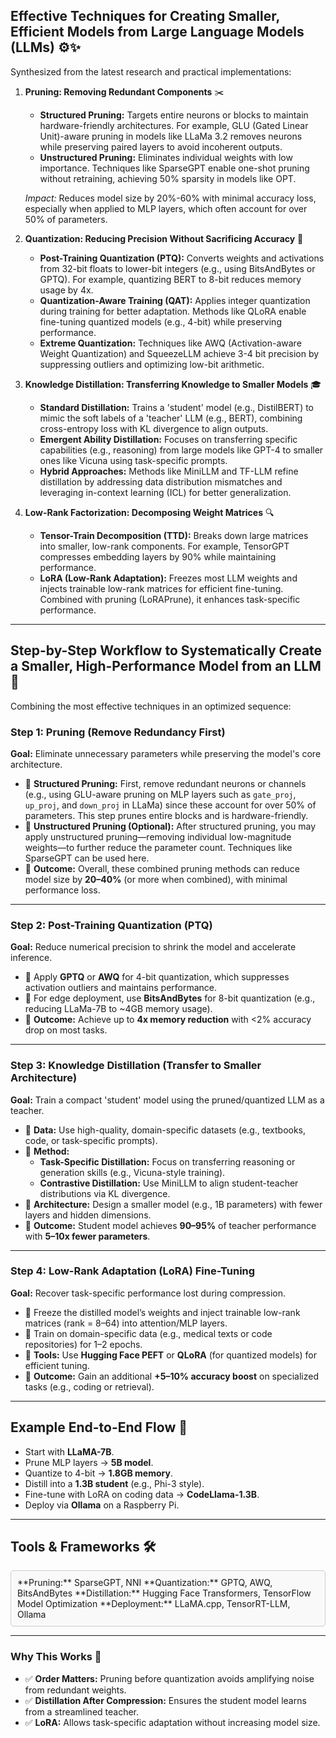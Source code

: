 ## Effective Techniques for Creating Smaller, Efficient Models from Large Language Models (LLMs) ⚙️✨

Synthesized from the latest research and practical implementations:

1. **Pruning: Removing Redundant Components** ✂️  
    - **Structured Pruning:** Targets entire neurons or blocks to maintain hardware-friendly architectures. For example, GLU (Gated Linear Unit)-aware pruning in models like LLaMa 3.2 removes neurons while preserving paired layers to avoid incoherent outputs.
    - **Unstructured Pruning:** Eliminates individual weights with low importance. Techniques like SparseGPT enable one-shot pruning without retraining, achieving 50% sparsity in models like OPT.
    
    *Impact:* Reduces model size by 20%-60% with minimal accuracy loss, especially when applied to MLP layers, which often account for over 50% of parameters.

2. **Quantization: Reducing Precision Without Sacrificing Accuracy** 🔢  
    - **Post-Training Quantization (PTQ):** Converts weights and activations from 32-bit floats to lower-bit integers (e.g., using BitsAndBytes or GPTQ). For example, quantizing BERT to 8-bit reduces memory usage by 4x.
    - **Quantization-Aware Training (QAT):** Applies integer quantization during training for better adaptation. Methods like QLoRA enable fine-tuning quantized models (e.g., 4-bit) while preserving performance.
    - **Extreme Quantization:** Techniques like AWQ (Activation-aware Weight Quantization) and SqueezeLLM achieve 3-4 bit precision by suppressing outliers and optimizing low-bit arithmetic.

3. **Knowledge Distillation: Transferring Knowledge to Smaller Models** 🎓  
    - **Standard Distillation:** Trains a 'student' model (e.g., DistilBERT) to mimic the soft labels of a 'teacher' LLM (e.g., BERT), combining cross-entropy loss with KL divergence to align outputs.
    - **Emergent Ability Distillation:** Focuses on transferring specific capabilities (e.g., reasoning) from large models like GPT-4 to smaller ones like Vicuna using task-specific prompts.
    - **Hybrid Approaches:** Methods like MiniLLM and TF-LLM refine distillation by addressing data distribution mismatches and leveraging in-context learning (ICL) for better generalization.

4. **Low-Rank Factorization: Decomposing Weight Matrices** 🔍  
    - **Tensor-Train Decomposition (TTD):** Breaks down large matrices into smaller, low-rank components. For example, TensorGPT compresses embedding layers by 90% while maintaining performance.
    - **LoRA (Low-Rank Adaptation):** Freezes most LLM weights and injects trainable low-rank matrices for efficient fine-tuning. Combined with pruning (LoRAPrune), it enhances task-specific performance.

---

## Step-by-Step Workflow to Systematically Create a Smaller, High-Performance Model from an LLM 🚀

Combining the most effective techniques in an optimized sequence:

### **Step 1: Pruning (Remove Redundancy First)**  
**Goal:** Eliminate unnecessary parameters while preserving the model's core architecture.

- 🔸 **Structured Pruning:** First, remove redundant neurons or channels (e.g., using GLU-aware pruning on MLP layers such as `gate_proj`, `up_proj`, and `down_proj` in LLaMa) since these account for over 50% of parameters. This step prunes entire blocks and is hardware-friendly.
- 🔸 **Unstructured Pruning (Optional):** After structured pruning, you may apply unstructured pruning—removing individual low-magnitude weights—to further reduce the parameter count. Techniques like SparseGPT can be used here.
- 🔸 **Outcome:** Overall, these combined pruning methods can reduce model size by **20–40%** (or more when combined), with minimal performance loss.

---

### **Step 2: Post-Training Quantization (PTQ)**  
**Goal:** Reduce numerical precision to shrink the model and accelerate inference.

- 🔸 Apply **GPTQ** or **AWQ** for 4-bit quantization, which suppresses activation outliers and maintains performance.
- 🔸 For edge deployment, use **BitsAndBytes** for 8-bit quantization (e.g., reducing LLaMa-7B to ~4GB memory usage).
- 🔸 **Outcome:** Achieve up to **4x memory reduction** with <2% accuracy drop on most tasks.

---

### **Step 3: Knowledge Distillation (Transfer to Smaller Architecture)**  
**Goal:** Train a compact 'student' model using the pruned/quantized LLM as a teacher.

- 🔸 **Data:** Use high-quality, domain-specific datasets (e.g., textbooks, code, or task-specific prompts).
- 🔸 **Method:**
    - **Task-Specific Distillation:** Focus on transferring reasoning or generation skills (e.g., Vicuna-style training).
    - **Contrastive Distillation:** Use MiniLLM to align student-teacher distributions via KL divergence.
- 🔸 **Architecture:** Design a smaller model (e.g., 1B parameters) with fewer layers and hidden dimensions.
- 🔸 **Outcome:** Student model achieves **90–95%** of teacher performance with **5–10x fewer parameters**.

---

### **Step 4: Low-Rank Adaptation (LoRA) Fine-Tuning**  
**Goal:** Recover task-specific performance lost during compression.

- 🔸 Freeze the distilled model’s weights and inject trainable low-rank matrices (rank = 8–64) into attention/MLP layers.
- 🔸 Train on domain-specific data (e.g., medical texts or code repositories) for 1–2 epochs.
- 🔸 **Tools:** Use **Hugging Face PEFT** or **QLoRA** (for quantized models) for efficient tuning.
- 🔸 **Outcome:** Gain an additional **+5–10% accuracy boost** on specialized tasks (e.g., coding or retrieval).

---

## Example End-to-End Flow 🔄

- Start with **LLaMA-7B**.
- Prune MLP layers → **5B model**.
- Quantize to 4-bit → **1.8GB memory**.
- Distill into a **1.3B student** (e.g., Phi-3 style).
- Fine-tune with LoRA on coding data → **CodeLlama-1.3B**.
- Deploy via **Ollama** on a Raspberry Pi.

---

## Tools & Frameworks 🛠

<div style="border: 1px solid #ccc; padding: 10px; border-radius: 5px; background-color: #f9f9f9;">
**Pruning:** SparseGPT, NNI  
**Quantization:** GPTQ, AWQ, BitsAndBytes  
**Distillation:** Hugging Face Transformers, TensorFlow Model Optimization  
**Deployment:** LLaMA.cpp, TensorRT-LLM, Ollama  
</div>

---

### **Why This Works** 🤔
- ✅ **Order Matters:** Pruning before quantization avoids amplifying noise from redundant weights.
- ✅ **Distillation After Compression:** Ensures the student model learns from a streamlined teacher.
- ✅ **LoRA:** Allows task-specific adaptation without increasing model size.


